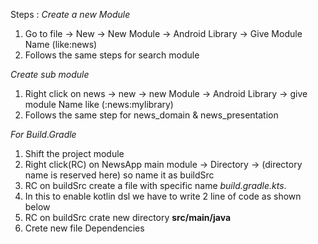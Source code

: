Steps :
*Create a new Module*
1. Go to file -> New -> New Module -> Android Library -> Give Module Name (like:news)
2. Follows the same steps for search module

*Create sub module*
1. Right click on news -> new -> new Module -> Android Library -> give module Name like (:news:mylibrary)
2. Follows the same step for news_domain & news_presentation

*For Build.Gradle*
1. Shift the project module
2. Right click(RC) on NewsApp main module -> Directory -> (directory name is reserved here) so name it as buildSrc 
3. RC on buildSrc create a file with specific name *build.gradle.kts*.
4. In this to enable kotlin dsl we have to write 2 line of code as shown below
5. RC on buildSrc crate new directory **src/main/java**
6. Crete new file Dependencies





